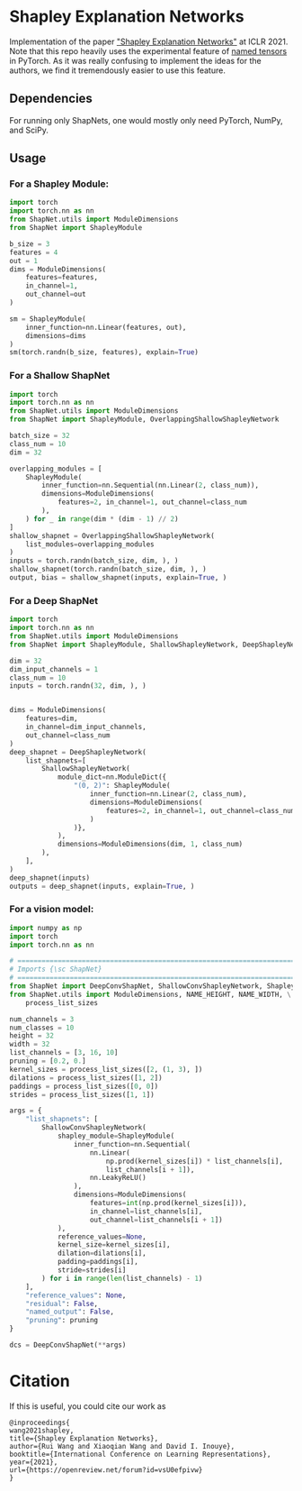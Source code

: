 # Shapley Explanation Networks
Implementation of the paper ["Shapley Explanation Networks"](https://openreview.net/forum?id=vsU0efpivw) at ICLR 2021.
Note that this repo heavily uses the experimental feature of [named tensors](https://pytorch.org/docs/stable/named_tensor.html) in PyTorch. As it was really confusing to implement the ideas for the authors, we find it tremendously easier to use this feature.
## Dependencies
For running only ShapNets, one would mostly only need PyTorch, NumPy, and SciPy.
## Usage
### For a Shapley Module:
```python
import torch
import torch.nn as nn
from ShapNet.utils import ModuleDimensions
from ShapNet import ShapleyModule

b_size = 3
features = 4
out = 1
dims = ModuleDimensions(
    features=features,
    in_channel=1,
    out_channel=out
)

sm = ShapleyModule(
    inner_function=nn.Linear(features, out),
    dimensions=dims
)
sm(torch.randn(b_size, features), explain=True)
```

### For a Shallow ShapNet
```python
import torch
import torch.nn as nn
from ShapNet.utils import ModuleDimensions
from ShapNet import ShapleyModule, OverlappingShallowShapleyNetwork

batch_size = 32
class_num = 10
dim = 32

overlapping_modules = [
    ShapleyModule(
        inner_function=nn.Sequential(nn.Linear(2, class_num)),
        dimensions=ModuleDimensions(
            features=2, in_channel=1, out_channel=class_num
        ),
    ) for _ in range(dim * (dim - 1) // 2)
]
shallow_shapnet = OverlappingShallowShapleyNetwork(
    list_modules=overlapping_modules
)
inputs = torch.randn(batch_size, dim, ), )
shallow_shapnet(torch.randn(batch_size, dim, ), )
output, bias = shallow_shapnet(inputs, explain=True, )
```
### For a Deep ShapNet
```python
import torch
import torch.nn as nn
from ShapNet.utils import ModuleDimensions
from ShapNet import ShapleyModule, ShallowShapleyNetwork, DeepShapleyNetwork

dim = 32
dim_input_channels = 1
class_num = 10
inputs = torch.randn(32, dim, ), )


dims = ModuleDimensions(
    features=dim,
    in_channel=dim_input_channels,
    out_channel=class_num
)
deep_shapnet = DeepShapleyNetwork(
    list_shapnets=[
        ShallowShapleyNetwork(
            module_dict=nn.ModuleDict({
                "(0, 2)": ShapleyModule(
                    inner_function=nn.Linear(2, class_num),
                    dimensions=ModuleDimensions(
                        features=2, in_channel=1, out_channel=class_num
                    )
                )},
            ),
            dimensions=ModuleDimensions(dim, 1, class_num)
        ),
    ],
)
deep_shapnet(inputs)
outputs = deep_shapnet(inputs, explain=True, )
```
### For a vision model:
```python
import numpy as np
import torch
import torch.nn as nn

# =============================================================================
# Imports {\sc ShapNet}
# =============================================================================
from ShapNet import DeepConvShapNet, ShallowConvShapleyNetwork, ShapleyModule
from ShapNet.utils import ModuleDimensions, NAME_HEIGHT, NAME_WIDTH, \
    process_list_sizes

num_channels = 3
num_classes = 10
height = 32
width = 32
list_channels = [3, 16, 10]
pruning = [0.2, 0.]
kernel_sizes = process_list_sizes([2, (1, 3), ])
dilations = process_list_sizes([1, 2])
paddings = process_list_sizes([0, 0])
strides = process_list_sizes([1, 1])

args = {
    "list_shapnets": [
        ShallowConvShapleyNetwork(
            shapley_module=ShapleyModule(
                inner_function=nn.Sequential(
                    nn.Linear(
                        np.prod(kernel_sizes[i]) * list_channels[i],
                        list_channels[i + 1]),
                    nn.LeakyReLU()
                ),
                dimensions=ModuleDimensions(
                    features=int(np.prod(kernel_sizes[i])),
                    in_channel=list_channels[i],
                    out_channel=list_channels[i + 1])
            ),
            reference_values=None,
            kernel_size=kernel_sizes[i],
            dilation=dilations[i],
            padding=paddings[i],
            stride=strides[i]
        ) for i in range(len(list_channels) - 1)
    ],
    "reference_values": None,
    "residual": False,
    "named_output": False,
    "pruning": pruning
}

dcs = DeepConvShapNet(**args)

```
# Citation
If this is useful, you could cite our work as
```
@inproceedings{
wang2021shapley,
title={Shapley Explanation Networks},
author={Rui Wang and Xiaoqian Wang and David I. Inouye},
booktitle={International Conference on Learning Representations},
year={2021},
url={https://openreview.net/forum?id=vsU0efpivw}
}
```
